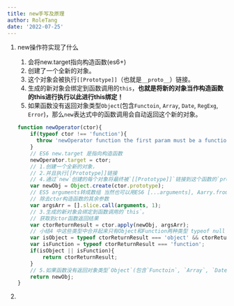 ```yaml
---
title: new手写及原理
author: RoleTang
date: '2022-07-25'
---
```



1. new操作符实现了什么

   1. 会将new.target指向构造函数(es6+)
   2. 创建了一个全新的对象。
   3. 这个对象会被执行`[[Prototype]]`（也就是`__proto__`）链接。
   4. 生成的新对象会绑定到函数调用的`this`，**也就是将新的对象当作构造函数的this进行执行以此进行this绑定！**
   5. 如果函数没有返回对象类型`Object`(包含`Functoin`, `Array`, `Date`, `RegExg`, `Error`)，那么`new`表达式中的函数调用会自动返回这个新的对象。

   ```JavaScript
   function newOperator(ctor){
       if(typeof ctor !== 'function'){
         throw 'newOperator function the first param must be a function';
       }
       // ES6 new.target 是指向构造函数
       newOperator.target = ctor;
       // 1.创建一个全新的对象，
       // 2.并且执行[[Prototype]]链接
       // 4.通过`new`创建的每个对象将最终被`[[Prototype]]`链接到这个函数的`prototype`对象上。
       var newObj = Object.create(ctor.prototype);
       // ES5 arguments转成数组 当然也可以用ES6 [...arguments], Aarry.from(arguments);
       // 除去ctor构造函数的其余参数
       var argsArr = [].slice.call(arguments, 1);
       // 3.生成的新对象会绑定到函数调用的`this`。
       // 获取到ctor函数返回结果
       var ctorReturnResult = ctor.apply(newObj, argsArr);
       // 小结4 中这些类型中合并起来只有Object和Function两种类型 typeof null 也是'object'所以要不等于null，排除null
       var isObject = typeof ctorReturnResult === 'object' && ctorReturnResult !== null;
       var isFunction = typeof ctorReturnResult === 'function';
       if(isObject || isFunction){
           return ctorReturnResult;
       }
       // 5.如果函数没有返回对象类型`Object`(包含`Functoin`, `Array`, `Date`, `RegExg`, `Error`)，那么`new`表达式中的函数调用会自动返回这个新的对象。
       return newObj;
   }
   ```

2.